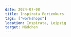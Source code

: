 ```yaml
---
date: 2024-07-08
title: Inspirata Ferienkurs
tags: ["workshops"]
location: Inspirata, Leipzig
target: Mädchen
---
```

